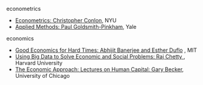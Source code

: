 econometrics
- [Econometrics: Christopher Conlon](https://www.youtube.com/playlist?list=PL_vQFUgojoerLH1AfiBylg_UvbAaRncKx), NYU
- [Applied Methods: Paul Goldsmith-Pinkham](https://www.youtube.com/playlist?list=PLWWcL1M3lLlojLTSVf2gGYQ_9TlPyPbiJ), Yale

economics
- [Good Economics for Hard Times: Abhijit Banerjee and Esther Duflo](https://www.parisschoolofeconomics.eu/en/news/from-may-24-to-june-4-watch-abhijit-banerjee-and-esther-duflo-s-online-course/) , MIT
- [Using Big Data to Solve Economic and Social Problems: Raj Chetty ](https://opportunityinsights.org/course/), Harvard University
- [The Economic Approach: Lectures on Human Capital: Gary Becker](https://www.youtube.com/watch?v=QajILZ3S2RE&list=PL9334868E7A821E2A), University of Chicago



